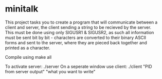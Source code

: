 # minitalk

This project tasks you to create a program that will communicate between a client and server, the client sending a string to be recieved by the server. This must be done using only SIGUSR1 & SIGUSR2, as such all information must be sent bit by bit - characters are converted to their binary ASCII forms and sent to the server, where they are pieced back together and printed as a character.

Compile using make all

To activate server: ./server
On a seperate window use client: ./client "PID from server output" "what you want to write"
